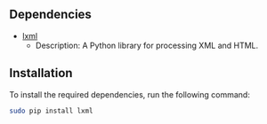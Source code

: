 ## Dependencies

- [lxml](https://pypi.org/project/lxml/)
  - Description: A Python library for processing XML and HTML.

## Installation

To install the required dependencies, run the following command:

```bash
sudo pip install lxml
```
